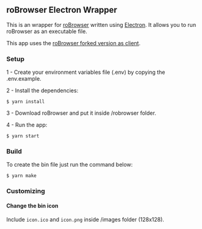 ## roBrowser Electron Wrapper

This is an wrapper for [roBrowser](www.robrowser.com) written using [Electron](www.electronjs.org). It allows you to run roBrowser as an executable file.

This app uses the [roBrowser forked version as client](https://github.com/wjrosa/Ragna.roBrowser).

### Setup

1 - Create your environment variables file (.env) by copying the .env.example.

2 - Install the dependencies:

````shell script
$ yarn install
````
3 - Download roBrowser and put it inside /robrowser folder.

4 - Run the app:
````shell script
$ yarn start
````

### Build

To create the bin file just run the command below:
````shell script
$ yarn make
````

### Customizing

#### Change the bin icon

Include `icon.ico` and `icon.png` inside /images folder (128x128).
